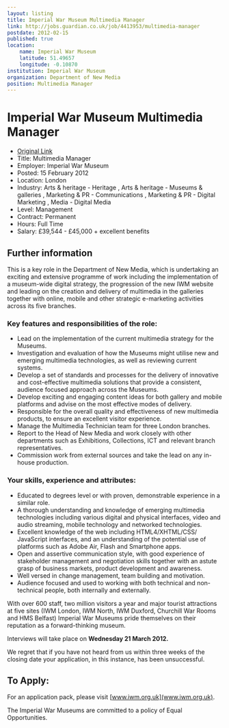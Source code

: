 ```yaml
---
layout: listing
title: Imperial War Museum Multimedia Manager
link: http://jobs.guardian.co.uk/job/4413953/multimedia-manager
postdate: 2012-02-15
published: true
location:
    name: Imperial War Museum
    latitude: 51.49657
    longitude: -0.10870
institution: Imperial War Museum
organization: Department of New Media
position: Multimedia Manager
---
```


# Imperial War Museum Multimedia Manager

*  [Original Link](http://jobs.guardian.co.uk/job/4413953/multimedia-manager)
*  Title: Multimedia Manager
*  Employer: Imperial War Museum
*  Posted: 15 February 2012
*  Location: London
*  Industry: Arts & heritage - Heritage , Arts & heritage - Museums & galleries , Marketing & PR - Communications , Marketing & PR - Digital Marketing , Media - Digital Media
*  Level: Management
*  Contract: Permanent
*  Hours: Full Time
*  Salary: £39,544 - £45,000 + excellent benefits 


## Further information

This is a key role in the Department of New Media, which is undertaking an exciting and extensive programme of work including the implementation of a museum-wide digital strategy, the progression of the new IWM website and leading on the creation and delivery of multimedia in the galleries together with online, mobile and other strategic e-marketing activities across its five branches.

### Key features and responsibilities of the role:
*  Lead on the implementation of the current multimedia strategy for the Museums.
*  Investigation and evaluation of how the Museums might utilise new and emerging multimedia technologies, as well as reviewing current systems.
*  Develop a set of standards and processes for the delivery of innovative and cost-effective multimedia solutions that provide a consistent, audience focused approach across the Museums.
*  Develop exciting and engaging content ideas for both gallery and mobile platforms and advise on the most effective modes of delivery.
*  Responsible for the overall quality and effectiveness of new multimedia products, to ensure an excellent visitor experience.
*  Manage the Multimedia Technician team for three London branches.
*  Report to the Head of New Media and work closely with other departments such as Exhibitions, Collections, ICT and relevant branch representatives.
*  Commission work from external sources and take the lead on any in-house production.


### Your skills, experience and attributes:

*  Educated to degrees level or with proven, demonstrable experience in a similar role.
*  A thorough understanding and knowledge of emerging multimedia technologies including various digital and physical interfaces, video and audio streaming, mobile technology and networked technologies.
*  Excellent knowledge of the web including HTML4/XHTML/CSS/ JavaScript interfaces, and an understanding of the potential use of platforms such as Adobe Air, Flash and Smartphone apps.
*  Open and assertive communication style, with good experience of stakeholder management and negotiation skills together with an astute grasp of business markets, product development and awareness.
*  Well versed in change management, team building and motivation.
*  Audience focused and used to working with both technical and non-technical people, both internally and externally.

With over 600 staff, two million visitors a year and major tourist attractions at five sites (IWM London, IWM North, IWM Duxford, Churchill War Rooms and HMS Belfast) Imperial War Museums pride themselves on their reputation as a forward-thinking museum.

Interviews will take place on **Wednesday 21 March 2012.**

We regret that if you have not heard from us within three weeks of the closing date your application, in this instance, has been unsuccessful.

## To Apply:
For an application pack, please visit [www.iwm.org.uk](www.iwm.org.uk).

The Imperial War Museums are committed to a policy of Equal Opportunities.